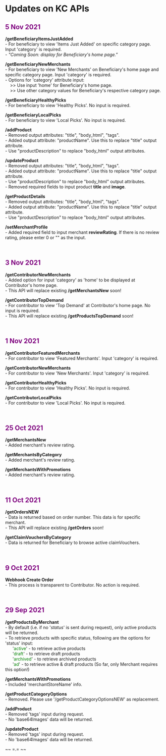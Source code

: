 # Updates on KC APIs


## <font color="purple">5 Nov 2021</font>
**/getBeneficiaryItemsJustAdded**
<br/>- For beneficiary to view 'Items Just Added' on specific category page. Input 'category' is required.
<br/>- *"Coming Soon: display for Beneficiary's home page."*

**/getBeneficiaryNewMerchants**
<br/>- For beneficiary to view 'New Merchants' on Beneficiary's home page and specific category page. Input 'category' is required.
<br/>- Options for 'category' attribute input:
<br/>&nbsp;&nbsp;&nbsp;&nbsp;>> Use input 'home' for Beneficiary's home page.
<br/>&nbsp;&nbsp;&nbsp;&nbsp;>> Use other category values for Beneficiary's respective category page.

**/getBeneficiaryHealthyPicks**
<br/>- For beneficiary to view 'Healthy Picks'. No input is required.

**/getBeneficiaryLocalPicks**
<br/>- For beneficiary to view 'Local Picks'. No input is required.

**/addProduct**
<br/>- Removed output attributes: "title", "body_html", "tags".
<br/>- Added output attribute: "productName". Use this to replace "title" output attribute.
<br/>- Use "productDescription" to replace "body_html" output attributes.

**/updateProduct**
<br/>- Removed output attributes: "title", "body_html", "tags".
<br/>- Added output attribute: "productName". Use this to replace "title" output attribute.
<br/>- Use "productDescription" to replace "body_html" output attributes.
<br/>- Removed required fields to input product **title** and **image**.

**/getProductDetails**
<br/>- Removed output attributes: "title", "body_html", "tags".
<br/>- Added output attribute: "productName". Use this to replace "title" output attribute.
<br/>- Use "productDescription" to replace "body_html" output attributes.

**/setMerchantProfile**
<br/>- Added required field to input merchant **reviewRating**. If there is no review rating, please enter 0 or "" as the input.


<br/>

## <font color="purple">3 Nov 2021</font>
**/getContributorNewMerchants**
<br/>- Added option for input 'category' as 'home' to be displayed at Contributor's home page.
<br/>- This API will replace existing **/getMerchantsNew** soon!

**/getContributorTopDemand**
<br/>- For contributor to view 'Top Demand' at Contributor's home page. No input is required.
<br/>- This API will replace existing **/getProductsTopDemand** soon!

<br/>

## <font color="purple">1 Nov 2021</font>
**/getContributorFeaturedMerchants**
<br/>- For contributor to view 'Featured Merchants'. Input 'category' is required.

**/getContributorNewMerchants**
<br/>- For contributor to view 'New Merchants'. Input 'category' is required.

**/getContributorHealthyPicks**
<br/>- For contributor to view 'Healthy Picks'. No input is required.

**/getContributorLocalPicks**
<br/>- For contributor to view 'Local Picks'. No input is required.

<br/>

## <font color="purple">25 Oct 2021</font>
**/getMerchantsNew**
<br/>- Added merchant's review rating.

**/getMerchantsByCategory**
<br/>- Added merchant's review rating.

**/getMerchantsWithPromotions**
<br/>- Added merchant's review rating.

<br/>

## <font color="purple">11 Oct 2021</font>
**/getOrdersNEW**
<br/>- Data is returned based on order number. This data is for specific merchant.
<br/>- This API will replace existing **/getOrders** soon!

**/getClaimVouchersByCategory**
<br/>- Data is returned for Beneficiary to browse active claimVouchers.


<br/>

## <font color="purple">9 Oct 2021</font>
**Webhook Create Order**
<br/>- This process is transparent to Contributor. No action is required.

<br/>

## <font color="purple">29 Sep 2021</font>
**/getProductsByMerchant**
<br/>- By default (i.e. if no '_status_' is sent during request), only active products will be returned.
<br/>- To retrieve products with specific status, following are the options for 'status' input:
<br/>&nbsp;&nbsp;&nbsp;&nbsp;&nbsp; '<font color="green">active</font>' - to retrieve active products
<br/>&nbsp;&nbsp;&nbsp;&nbsp;&nbsp; '<font color="green">draft</font>' - to retrieve draft products
<br/>&nbsp;&nbsp;&nbsp;&nbsp;&nbsp; '<font color="green">archived</font>' - to retrieve archived products
<br/>&nbsp;&nbsp;&nbsp;&nbsp;&nbsp; '<font color="green">ad</font>' - to retrieve active & draft products (So far, only Merchant requires this option!)

**/getMerchantsWithPromotions**
<br/>- Included 'merchantStoreName' info.

**/getProductCategoryOptions**
<br/>- Removed. Please use '/getProductCategoryOptionsNEW' as replacement.

**/addProduct**
<br/>- Removed 'tags' input during request.
<br/>- No 'base64Images' data will be returned.

**/updateProduct**
<br/>- Removed 'tags' input during request.
<br/>- No 'base64Images' data will be returned.

~~ =.= ~~
<br/>


